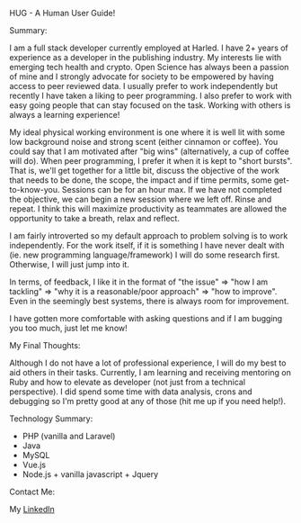 HUG - A Human User Guide!

Summary:

I am a full stack developer currently employed at Harled. I have 2+ years of experience as a developer in the publishing industry. My interests lie with emerging tech health and crypto. Open Science has always been a passion of mine and I strongly advocate for society to be empowered by having access to peer reviewed data. I usually prefer to work independently but recently I have taken a liking to peer programming. I also prefer to work with easy going people that can stay focused on the task. Working with others is always a learning experience!

My ideal physical working environment is one where it is well lit with some low background noise and strong scent (either cinnamon or coffee). You could say that I am motivated after "big wins" (alternatively, a cup of coffee will do). When peer programming, I prefer it when it is kept to "short bursts". That is, we'll get together for a little bit, discuss the objective of the work that needs to be done, the scope, the impact and if time permits, some get-to-know-you. Sessions can be for an hour max. If we have not completed the objective, we can begin a new session where we left off. Rinse and repeat. I think this will maximize productivity as teammates are allowed the opportunity to take a breath, relax and reflect.  

I am fairly introverted so my default approach to problem solving is to work independently. For the work itself, if it is something I have never dealt with (ie. new programming language/framework) I will do some research first. Otherwise, I will just jump into it.

In terms, of feedback, I like it in the format of "the issue" => "how I am tackling" => "why it is a reasonable/poor approach" => "how to improve". Even in the seemingly best systems, there is always room for improvement. 

I have gotten more comfortable with asking questions and if I am bugging you too much, just let me know!

My Final Thoughts:

Although I do not have a lot of professional experience, I will do my best to aid others in their tasks. Currently, I am learning and receiving mentoring on Ruby and how to elevate as developer (not just from a technical perspective). I did spend some time with data analysis, crons and debugging so I'm pretty good at any of those (hit me up if you need help!).

Technology Summary:

- PHP (vanilla and Laravel)
- Java
- MySQL
- Vue.js
- Node.js + vanilla javascript + Jquery

 Contact Me:
 
 My [LinkedIn](https://linkedin.com/in/elizabeth-d-95a424176)
